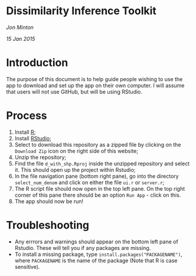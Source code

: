 # Dissimilarity Inference Toolkit
*Jon Minton*

*15 Jan 2015*

# Introduction
The purpose of this document is to help guide people wishing to use the app to download and set up the app on their own computer. 
I will assume that users will not use GitHub, but will be using RStudio. 

# Process
1. Install [R](http://cran.r-project.org/);
2. Install [RStudio](http://www.rstudio.com/products/RStudio/);
3. Select to download this repository as a zipped file by clicking on the `Download Zip` icon on the right side of this website;
4. Unzip the repository;
5. Find the file `d_with_shp.Rproj` inside the unzipped repository and select it. This should open up the project within Rstudio;
6. In the file navigation pane (bottom right pane), go into the directory `select_num_denom` and click on either the file `ui.r` or `server.r`;
7. The R script file should now open in the top left pane. On the top right corner of this pane there should be an option `Run App` - click on this. 
8. The app should now be run!

# Troubleshooting
- Any errrors and warnings should appear on the bottom left pane of Rstudio. These will tell you if any packages are missing.
- To install a missing package, type `install.packages("PACKAGENAME")`, where `PACKAGENAME` is the name of the package (Note that R is case sensitive). 


